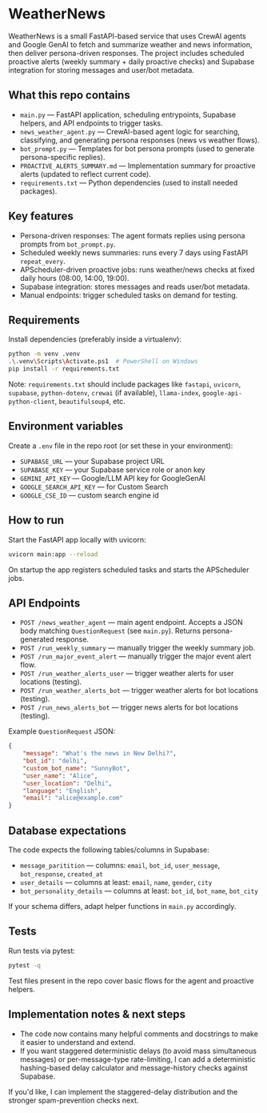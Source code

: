 # WeatherNews

WeatherNews is a small FastAPI-based service that uses CrewAI agents and Google GenAI to fetch and summarize weather and news information, then deliver persona-driven responses. The project includes scheduled proactive alerts (weekly summary + daily proactive checks) and Supabase integration for storing messages and user/bot metadata.

## What this repo contains

- `main.py` — FastAPI application, scheduling entrypoints, Supabase helpers, and API endpoints to trigger tasks.
- `news_weather_agent.py` — CrewAI-based agent logic for searching, classifying, and generating persona responses (news vs weather flows).
- `bot_prompt.py` — Templates for bot persona prompts (used to generate persona-specific replies).
- `PROACTIVE_ALERTS_SUMMARY.md` — Implementation summary for proactive alerts (updated to reflect current code).
- `requirements.txt` — Python dependencies (used to install needed packages).

## Key features

- Persona-driven responses: The agent formats replies using persona prompts from `bot_prompt.py`.
- Scheduled weekly news summaries: runs every 7 days using FastAPI `repeat_every`.
- APScheduler-driven proactive jobs: runs weather/news checks at fixed daily hours (08:00, 14:00, 19:00).
- Supabase integration: stores messages and reads user/bot metadata.
- Manual endpoints: trigger scheduled tasks on demand for testing.

## Requirements

Install dependencies (preferably inside a virtualenv):

```bash
python -m venv .venv
.\.venv\Scripts\Activate.ps1  # PowerShell on Windows
pip install -r requirements.txt
```

Note: `requirements.txt` should include packages like `fastapi`, `uvicorn`, `supabase`, `python-dotenv`, `crewai` (if available), `llama-index`, `google-api-python-client`, `beautifulsoup4`, etc.

## Environment variables

Create a `.env` file in the repo root (or set these in your environment):

- `SUPABASE_URL` — your Supabase project URL
- `SUPABASE_KEY` — your Supabase service role or anon key
- `GEMINI_API_KEY` — Google/LLM API key for GoogleGenAI
- `GOOGLE_SEARCH_API_KEY`  — for Custom Search
- `GOOGLE_CSE_ID`  — custom search engine id

## How to run

Start the FastAPI app locally with uvicorn:

```bash
uvicorn main:app --reload
```

On startup the app registers scheduled tasks and starts the APScheduler jobs.

## API Endpoints

- `POST /news_weather_agent` — main agent endpoint. Accepts a JSON body matching `QuestionRequest` (see `main.py`). Returns persona-generated response.
- `POST /run_weekly_summary` — manually trigger the weekly summary job.
- `POST /run_major_event_alert` — manually trigger the major event alert flow.
- `POST /run_weather_alerts_user` — trigger weather alerts for user locations (testing).
- `POST /run_weather_alerts_bot` — trigger weather alerts for bot locations (testing).
- `POST /run_news_alerts_bot` — trigger news alerts for bot locations (testing).

Example `QuestionRequest` JSON:

```json
{
	"message": "What's the news in New Delhi?",
	"bot_id": "delhi",
	"custom_bot_name": "SunnyBot",
	"user_name": "Alice",
	"user_location": "Delhi",
	"language": "English",
	"email": "alice@example.com"
}
```

## Database expectations

The code expects the following tables/columns in Supabase:

- `message_paritition` — columns: `email`, `bot_id`, `user_message`, `bot_response`, `created_at`
- `user_details` — columns at least: `email`, `name`, `gender`, `city`
- `bot_personality_details` — columns at least: `bot_id`, `bot_name`, `bot_city`

If your schema differs, adapt helper functions in `main.py` accordingly.

## Tests

Run tests via pytest:

```bash
pytest -q
```

Test files present in the repo cover basic flows for the agent and proactive helpers.

## Implementation notes & next steps

- The code now contains many helpful comments and docstrings to make it easier to understand and extend.
- If you want staggered deterministic delays (to avoid mass simultaneous messages) or per-message-type rate-limiting, I can add a deterministic hashing-based delay calculator and message-history checks against Supabase.

If you'd like, I can implement the staggered-delay distribution and the stronger spam-prevention checks next.
